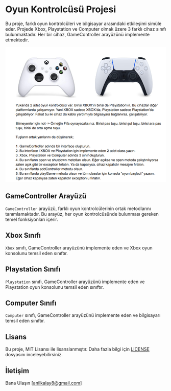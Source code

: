 # Oyun Kontrolcüsü Projesi

Bu proje, farklı oyun kontrolcüleri ve bilgisayar arasındaki etkileşimi simüle eder. Projede Xbox, Playstation ve Computer olmak üzere 3 farklı cihaz sınıfı bulunmaktadır. Her bir cihaz, GameController arayüzünü implemente etmektedir.

![img](kol.png)


## GameController Arayüzü

`GameController` arayüzü, farklı oyun kontrolcülerinin ortak metodlarını tanımlamaktadır. Bu arayüz, her oyun kontrolcüsünde bulunması gereken temel fonksiyonları içerir.

## Xbox Sınıfı

`Xbox` sınıfı, GameController arayüzünü implemente eden ve Xbox oyun konsolunu temsil eden sınıftır.

## Playstation Sınıfı

`Playstation` sınıfı, GameController arayüzünü implemente eden ve Playstation oyun konsolunu temsil eden sınıftır.

## Computer Sınıfı

`Computer` sınıfı, GameController arayüzünü implemente eden ve bilgisayarı temsil eden sınıftır.

## Lisans

Bu proje, MIT Lisansı ile lisanslanmıştır. Daha fazla bilgi için [LICENSE](./LICENSE) dosyasını inceleyebilirsiniz.

## İletişim

Bana Ulaşın [anilkalay8@gmail.com]


